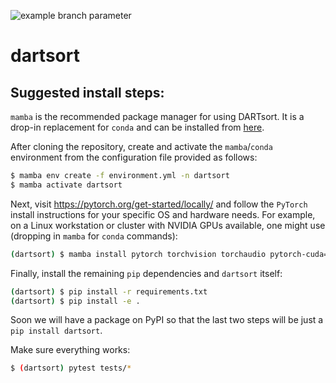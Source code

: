 ![example branch parameter](https://github.com/cwindolf/dartsort/actions/workflows/ci.yml/badge.svg?branch=main)

# dartsort

## Suggested install steps:

`mamba` is the recommended package manager for using DARTsort. It is a drop-in replacement for `conda` and can be installed from [here](https://mamba.readthedocs.io/en/latest/installation.html).

After cloning the repository, create and activate the `mamba`/`conda` environment from the configuration file provided as follows:

```bash
$ mamba env create -f environment.yml -n dartsort
$ mamba activate dartsort
```

Next, visit https://pytorch.org/get-started/locally/ and follow the `PyTorch` install instructions for your specific OS and hardware needs.
For example, on a Linux workstation or cluster with NVIDIA GPUs available, one might use (dropping in `mamba` for `conda` commands):

```bash
(dartsort) $ mamba install pytorch torchvision torchaudio pytorch-cuda=11.8 -c pytorch -c nvidia
```

Finally, install the remaining `pip` dependencies and `dartsort` itself:

```bash
(dartsort) $ pip install -r requirements.txt
(dartsort) $ pip install -e .
```

Soon we will have a package on PyPI so that the last two steps will be just a `pip install dartsort`.

Make sure everything works:

```bash
$ (dartsort) pytest tests/*
```
